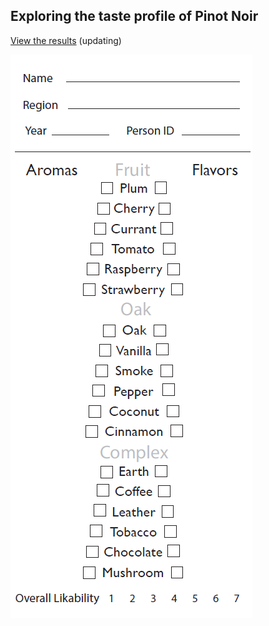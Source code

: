 ## Exploring the taste profile of Pinot Noir

[View the results](http://htmlpreview.github.io/?https://github.com/andkov/Pinot-Noir/blob/master/pinot-noir.html) (updating)

![taste card](materials/TasteCard.png)


